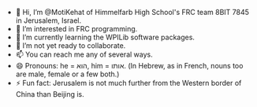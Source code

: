 - 👋 Hi, I’m @MotiKehat of Himmelfarb High School's FRC team 8BIT 7845 in Jerusalem, Israel.
- 👀 I’m interested in FRC programming.
- 🌱 I’m currently learning the WPILib software packages.
- 💞️ I’m not yet ready to collaborate.
- 📫 You can reach me any of several ways.
- 😄 Pronouns: he = הוא, him = אותו. (In Hebrew, as in French, nouns too are male, female or a few both.) 
- ⚡ Fun fact: Jerusalem is not much further from the Western border of China than Beijing is.

<!---
MotiKehat/MotiKehat is a ✨ special ✨ repository because its `README.md` (this file) appears on your GitHub profile.
You can click the Preview link to take a look at your changes.
--->

